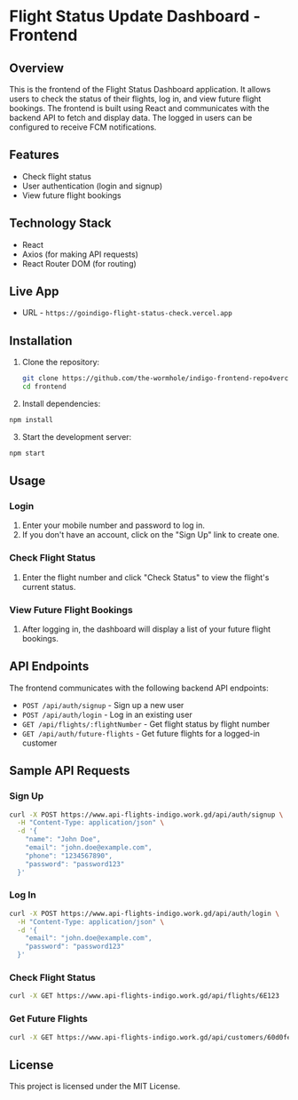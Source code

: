 # Flight Status Update Dashboard - Frontend

## Overview
This is the frontend of the Flight Status Dashboard application. It allows users to check the status of their flights, log in, and view future flight bookings. The frontend is built using React and communicates with the backend API to fetch and display data. The logged in users can be configured to receive FCM notifications.

## Features
- Check flight status
- User authentication (login and signup)
- View future flight bookings

## Technology Stack
- React
- Axios (for making API requests)
- React Router DOM (for routing)

## Live App
- URL - `https://goindigo-flight-status-check.vercel.app`

## Installation

1. Clone the repository:
   ```sh
   git clone https://github.com/the-wormhole/indigo-frontend-repo4vercel.git
   cd frontend
   ```

2. Install dependencies:
```sh
npm install
```

3. Start the development server:
```sh
npm start
```

## Usage
### Login
1. Enter your mobile number and password to log in.
2. If you don't have an account, click on the "Sign Up" link to create one.

### Check Flight Status
1. Enter the flight number and click "Check Status" to view the flight's current status.

### View Future Flight Bookings
1. After logging in, the dashboard will display a list of your future flight bookings.

## API Endpoints
The frontend communicates with the following backend API endpoints:

- `POST /api/auth/signup` - Sign up a new user
- `POST /api/auth/login` - Log in an existing user
- `GET /api/flights/:flightNumber` - Get flight status by flight number
- `GET /api/auth/future-flights` - Get future flights for a logged-in customer

## Sample API Requests
### Sign Up
```sh
curl -X POST https://www.api-flights-indigo.work.gd/api/auth/signup \
  -H "Content-Type: application/json" \
  -d '{
    "name": "John Doe",
    "email": "john.doe@example.com",
    "phone": "1234567890",
    "password": "password123"
  }'
```
### Log In
```sh
curl -X POST https://www.api-flights-indigo.work.gd/api/auth/login \
  -H "Content-Type: application/json" \
  -d '{
    "email": "john.doe@example.com",
    "password": "password123"
  }'
```

### Check Flight Status
```sh
curl -X GET https://www.api-flights-indigo.work.gd/api/flights/6E123
```

### Get Future Flights
```sh
curl -X GET https://www.api-flights-indigo.work.gd/api/customers/60d0fe4f5311236168a109ca/flights
```
## License
This project is licensed under the MIT License.

